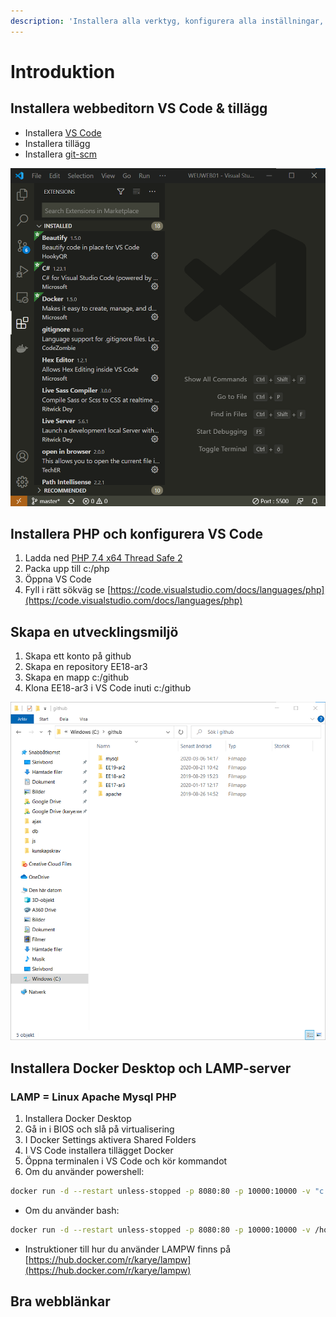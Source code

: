 ```yaml
---
description: 'Installera alla verktyg, konfigurera alla inställningar, skapar alla mappar'
---
```


# Introduktion

## Installera webbeditorn VS Code & tillägg

* Installera [VS Code](https://code.visualstudio.com/)
* Installera tillägg
* Installera [git-scm](https://git-scm.com/)

![](.gitbook/assets/image.png)

## Installera PHP och konfigurera VS Code

1. Ladda ned [PHP 7.4 x64 Thread Safe 2](https://windows.php.net/download)
2. Packa upp till c:/php
3. Öppna VS Code
4. Fyll i rätt sökväg se [https://code.visualstudio.com/docs/languages/php](https://code.visualstudio.com/docs/languages/php)

## Skapa en utvecklingsmiljö

1. Skapa ett konto på github
2. Skapa en repository EE18-ar3
3. Skapa en mapp c:/github
4. Klona EE18-ar3 i VS Code inuti c:/github

![](.gitbook/assets/image%20%281%29.png)

## Installera Docker Desktop och LAMP-server

###  LAMP = Linux Apache Mysql PHP 

1. Installera Docker Desktop
2. Gå in i BIOS och slå på virtualisering
3. I Docker Settings aktivera Shared Folders
4. I VS Code installera tillägget Docker
5. Öppna terminalen i VS Code och kör kommandot 
6. Om du använder powershell: 

```bash
docker run -d --restart unless-stopped -p 8080:80 -p 10000:10000 -v "c:\github:/var/www" --name lamp karye/lampw 
```

* Om du använder bash: 

```bash
docker run -d --restart unless-stopped -p 8080:80 -p 10000:10000 -v /host_mnt/c/github:/var/www --name lamp karye/lampw
```

* Instruktioner till hur du använder LAMPW finns på [https://hub.docker.com/r/karye/lampw](https://hub.docker.com/r/karye/lampw)

## Bra webblänkar

